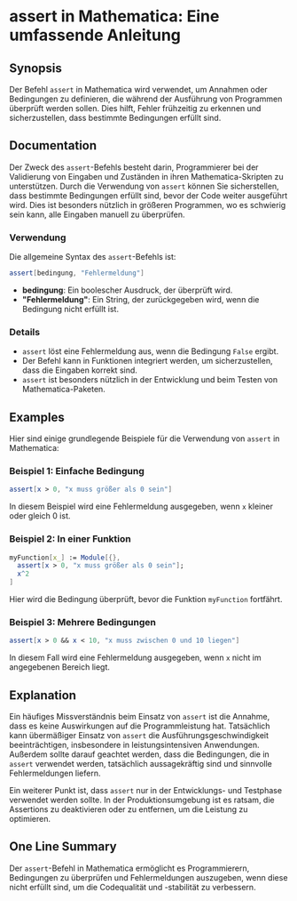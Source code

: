 <!--
Meta Description: # assert in Mathematica: Eine umfassende Anleitung ## Synopsis Der Befehl `assert` in Mathematica wird verwendet, um Annahmen oder Bedingungen zu defi...
Meta Keywords: assert, die, der, mathematica, und
-->

# assert in Mathematica: Eine umfassende Anleitung

## Synopsis
Der Befehl `assert` in Mathematica wird verwendet, um Annahmen oder Bedingungen zu definieren, die während der Ausführung von Programmen überprüft werden sollen. Dies hilft, Fehler frühzeitig zu erkennen und sicherzustellen, dass bestimmte Bedingungen erfüllt sind.

## Documentation
Der Zweck des `assert`-Befehls besteht darin, Programmierer bei der Validierung von Eingaben und Zuständen in ihren Mathematica-Skripten zu unterstützen. Durch die Verwendung von `assert` können Sie sicherstellen, dass bestimmte Bedingungen erfüllt sind, bevor der Code weiter ausgeführt wird. Dies ist besonders nützlich in größeren Programmen, wo es schwierig sein kann, alle Eingaben manuell zu überprüfen.

### Verwendung
Die allgemeine Syntax des `assert`-Befehls ist:

```mathematica
assert[bedingung, "Fehlermeldung"]
```

- **bedingung**: Ein boolescher Ausdruck, der überprüft wird.
- **"Fehlermeldung"**: Ein String, der zurückgegeben wird, wenn die Bedingung nicht erfüllt ist.

### Details
- `assert` löst eine Fehlermeldung aus, wenn die Bedingung `False` ergibt.
- Der Befehl kann in Funktionen integriert werden, um sicherzustellen, dass die Eingaben korrekt sind.
- `assert` ist besonders nützlich in der Entwicklung und beim Testen von Mathematica-Paketen.

## Examples
Hier sind einige grundlegende Beispiele für die Verwendung von `assert` in Mathematica:

### Beispiel 1: Einfache Bedingung
```mathematica
assert[x > 0, "x muss größer als 0 sein"]
```
In diesem Beispiel wird eine Fehlermeldung ausgegeben, wenn `x` kleiner oder gleich 0 ist.

### Beispiel 2: In einer Funktion
```mathematica
myFunction[x_] := Module[{},
  assert[x > 0, "x muss größer als 0 sein"];
  x^2
]
```
Hier wird die Bedingung überprüft, bevor die Funktion `myFunction` fortfährt.

### Beispiel 3: Mehrere Bedingungen
```mathematica
assert[x > 0 && x < 10, "x muss zwischen 0 und 10 liegen"]
```
In diesem Fall wird eine Fehlermeldung ausgegeben, wenn `x` nicht im angegebenen Bereich liegt.

## Explanation
Ein häufiges Missverständnis beim Einsatz von `assert` ist die Annahme, dass es keine Auswirkungen auf die Programmleistung hat. Tatsächlich kann übermäßiger Einsatz von `assert` die Ausführungsgeschwindigkeit beeinträchtigen, insbesondere in leistungsintensiven Anwendungen. Außerdem sollte darauf geachtet werden, dass die Bedingungen, die in `assert` verwendet werden, tatsächlich aussagekräftig sind und sinnvolle Fehlermeldungen liefern.

Ein weiterer Punkt ist, dass `assert` nur in der Entwicklungs- und Testphase verwendet werden sollte. In der Produktionsumgebung ist es ratsam, die Assertions zu deaktivieren oder zu entfernen, um die Leistung zu optimieren.

## One Line Summary
Der `assert`-Befehl in Mathematica ermöglicht es Programmierern, Bedingungen zu überprüfen und Fehlermeldungen auszugeben, wenn diese nicht erfüllt sind, um die Codequalität und -stabilität zu verbessern.
